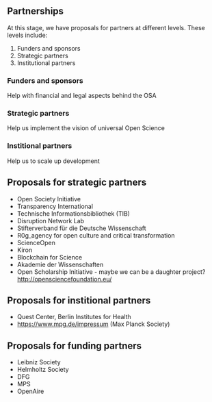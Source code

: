 ## Partnerships

At this stage, we have proposals for partners at different levels. These levels include:

1. Funders and sponsors
2. Strategic partners
3. Institutional partners

### Funders and sponsors

Help with financial and legal aspects behind the OSA


### Strategic partners

Help us implement the vision of universal Open Science


### Institional partners

Help us to scale up development


## Proposals for strategic partners

*	Open Society Initiative
*	Transparency International
*	Technische Informationsbibliothek (TIB)
*	Disruption Network Lab
*	Stifterverband für die Deutsche Wissenschaft
*	R0g_agency for open culture and critical transformation
*	ScienceOpen
*	Kiron
*	Blockchain for Science
*	Akademie der Wissenschaften
*	Open Scholarship Initiative - maybe we can be a daughter project?
http://opensciencefoundation.eu/ 


## Proposals for institional partners
*	Quest Center, Berlin Institutes for Health
*	https://www.mpg.de/impressum (Max Planck Society)


## Proposals for funding partners
*	Leibniz Society
* Helmholtz Society
* DFG
* MPS
* OpenAire